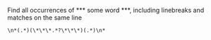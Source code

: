 Find all occurrences of *** some word ***, including linebreaks and matches on the same line
```
\n*(.*)(\*\*\*.*?\*\*\*)(.*)\n*
```
